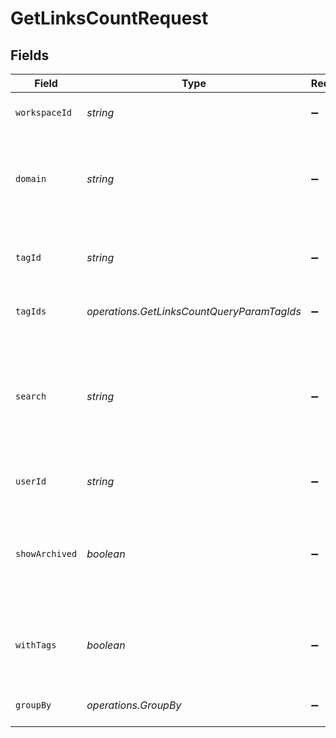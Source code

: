 # GetLinksCountRequest


## Fields

| Field                                                                                                                        | Type                                                                                                                         | Required                                                                                                                     | Description                                                                                                                  |
| ---------------------------------------------------------------------------------------------------------------------------- | ---------------------------------------------------------------------------------------------------------------------------- | ---------------------------------------------------------------------------------------------------------------------------- | ---------------------------------------------------------------------------------------------------------------------------- |
| `workspaceId`                                                                                                                | *string*                                                                                                                     | :heavy_minus_sign:                                                                                                           | The ID of the workspace the link belongs to.                                                                                 |
| `domain`                                                                                                                     | *string*                                                                                                                     | :heavy_minus_sign:                                                                                                           | The domain to filter the links by. E.g. `ac.me`. If not provided, all links for the workspace will be returned.              |
| `tagId`                                                                                                                      | *string*                                                                                                                     | :heavy_minus_sign:                                                                                                           | [DEPRECATED] (use tagIds instead): The tag ID to filter the links by.                                                        |
| `tagIds`                                                                                                                     | *operations.GetLinksCountQueryParamTagIds*                                                                                   | :heavy_minus_sign:                                                                                                           | The tag IDs to filter the links by.                                                                                          |
| `search`                                                                                                                     | *string*                                                                                                                     | :heavy_minus_sign:                                                                                                           | The search term to filter the links by. The search term will be matched against the short link slug and the destination url. |
| `userId`                                                                                                                     | *string*                                                                                                                     | :heavy_minus_sign:                                                                                                           | The user ID to filter the links by.                                                                                          |
| `showArchived`                                                                                                               | *boolean*                                                                                                                    | :heavy_minus_sign:                                                                                                           | Whether to include archived links in the response. Defaults to `false` if not provided.                                      |
| `withTags`                                                                                                                   | *boolean*                                                                                                                    | :heavy_minus_sign:                                                                                                           | Whether to include tags in the response. Defaults to `false` if not provided.                                                |
| `groupBy`                                                                                                                    | *operations.GroupBy*                                                                                                         | :heavy_minus_sign:                                                                                                           | The field to group the links by.                                                                                             |